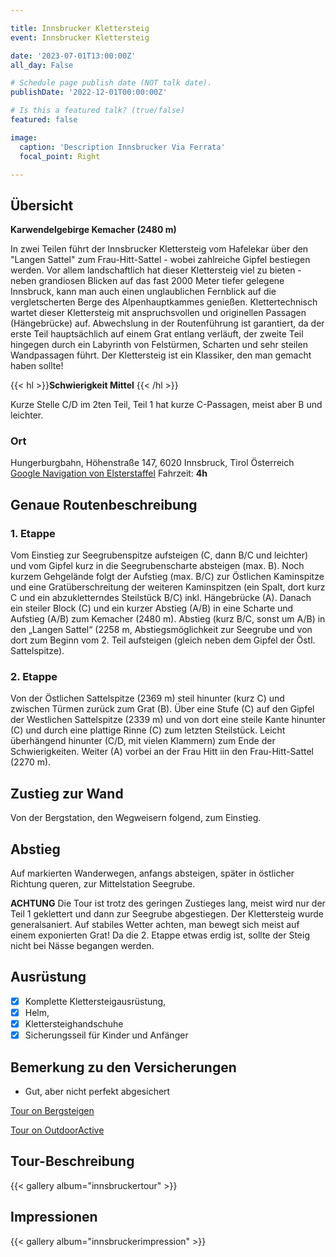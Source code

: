 ```yaml
---

title: Innsbrucker Klettersteig
event: Innsbrucker Klettersteig

date: '2023-07-01T13:00:00Z'
all_day: False

# Schedule page publish date (NOT talk date).
publishDate: '2022-12-01T00:00:00Z'

# Is this a featured talk? (true/false)
featured: false

image:
  caption: 'Description Innsbrucker Via Ferrata'
  focal_point: Right

---
```


## Übersicht
**Karwendelgebirge Kemacher (2480 m)**

In zwei Teilen führt der Innsbrucker Klettersteig vom Hafelekar über den "Langen Sattel" zum Frau-Hitt-Sattel - wobei zahlreiche Gipfel bestiegen werden. Vor allem landschaftlich hat dieser Klettersteig viel zu bieten - neben grandiosen Blicken auf das fast 2000 Meter tiefer gelegene Innsbruck, kann man auch einen unglaublichen Fernblick auf die vergletscherten Berge des Alpenhauptkammes genießen. Klettertechnisch wartet dieser Klettersteig mit anspruchsvollen und originellen Passagen (Hängebrücke) auf. Abwechslung in der Routenführung ist garantiert, da der erste Teil hauptsächlich auf einem Grat entlang verläuft, der zweite Teil hingegen durch ein Labyrinth von Felstürmen, Scharten und sehr steilen Wandpassagen führt. Der Klettersteig ist ein Klassiker, den man gemacht haben sollte!

{{< hl >}}**Schwierigkeit Mittel** {{< /hl >}}

Kurze Stelle C/D im 2ten Teil, Teil 1 hat kurze C-Passagen, meist aber B und leichter.
  
### Ort
Hungerburgbahn, Höhenstraße 147, 6020 Innsbruck, Tirol Österreich
[Google Navigation von Elsterstaffel](https://goo.gl/maps/m5GE1CauPQK11ncB6)
Fahrzeit: **4h**
## Genaue Routenbeschreibung

### 1. Etappe
Vom Einstieg zur Seegrubenspitze aufsteigen (C, dann B/C und leichter) und vom Gipfel kurz in die Seegrubenscharte absteigen (max. B). Noch kurzem Gehgelände folgt der Aufstieg (max. B/C) zur Östlichen Kaminspitze und eine Gratüberschreitung der weiteren Kaminspitzen (ein Spalt, dort kurz C und ein abzukletterndes Steilstück B/C) inkl. Hängebrücke (A). Danach ein steiler Block (C) und ein kurzer Abstieg (A/B) in eine Scharte und Aufstieg (A/B) zum Kemacher (2480 m). Abstieg (kurz B/C, sonst um A/B) in den „Langen Sattel“ (2258 m, Abstiegsmöglichkeit zur Seegrube und von dort zum Beginn vom 2. Teil aufsteigen (gleich neben dem Gipfel der Östl. Sattelspitze).
### 2. Etappe
Von der Östlichen Sattelspitze (2369 m) steil hinunter (kurz C) und zwischen Türmen zurück zum Grat (B). Über eine Stufe (C) auf den Gipfel der Westlichen Sattelspitze (2339 m) und von dort eine steile Kante hinunter (C) und durch eine plattige Rinne (C) zum letzten Steilstück. Leicht überhängend hinunter (C/D, mit vielen Klammern) zum Ende der Schwierigkeiten. Weiter (A) vorbei an der Frau Hitt iin den Frau-Hitt-Sattel (2270 m).

## Zustieg zur Wand
Von der Bergstation, den Wegweisern folgend, zum Einstieg.

## Abstieg
Auf markierten Wanderwegen, anfangs absteigen, später in östlicher Richtung queren, zur Mittelstation Seegrube.

**ACHTUNG** Die Tour ist trotz des geringen Zustieges lang, meist wird nur der Teil 1 geklettert und dann zur Seegrube abgestiegen. Der Klettersteig wurde generalsaniert. Auf stabiles Wetter achten, man bewegt sich meist auf einem exponierten Grat! Da die 2. Etappe etwas erdig ist, sollte der Steig nicht bei Nässe begangen werden.

## Ausrüstung
- [x] Komplette Klettersteigausrüstung, 
- [x] Helm,
- [x] Klettersteighandschuhe
- [x] Sicherungsseil für Kinder und Anfänger

## Bemerkung zu den Versicherungen
- Gut, aber nicht perfekt abgesichert

[Tour on Bergsteigen](https://www.bergsteigen.com/touren/klettersteig/innsbrucker-klettersteig/)

[Tour on OutdoorActive](https://www.outdooractive.com/de/route/klettersteig/region-innsbruck/der-innsbrucker-klettersteig-im-karwendel-gebirge/1362809/)

## Tour-Beschreibung

{{< gallery album="innsbruckertour" >}}


## Impressionen

{{< gallery album="innsbruckerimpression" >}}